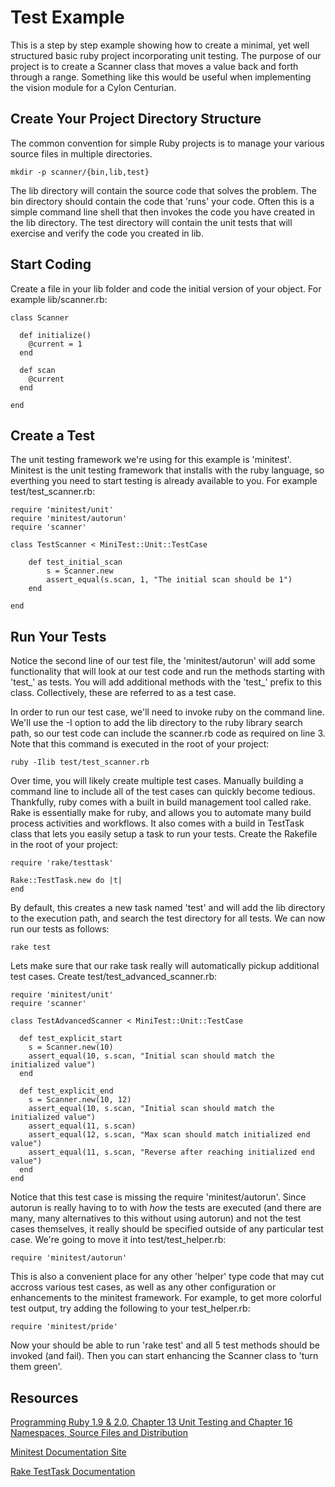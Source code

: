 Test Example
============

This is a step by step example showing how to create a minimal, yet
well structured basic ruby project incorporating unit testing. The
purpose of our project is to create a Scanner class that moves 
a value back and forth through a range. Something like this would 
be useful when implementing the vision module for a Cylon Centurian.

Create Your Project Directory Structure
---------------------------------------

The common convention for simple Ruby projects is to manage your
various source files in multiple directories. 

	mkdir -p scanner/{bin,lib,test}

The lib directory will contain the source code that solves the 
problem. The bin directory should contain the code that 'runs' 
your code. Often this is a simple command line shell that then
invokes the code you have created in the lib directory. The 
test directory will contain the unit tests that will exercise and
verify the code you created in lib.

Start Coding
------------

Create a file in your lib folder and code the initial version of 
your object. For example lib/scanner.rb:

	class Scanner

	  def initialize()
	    @current = 1
	  end
	  
	  def scan
	    @current
	  end

	end

Create a Test
-------------

The unit testing framework we're using for this example is 'minitest'. 
Minitest is the unit testing framework that installs with the ruby
language, so everthing you need to start testing is already available
to you. For example test/test_scanner.rb:

	require 'minitest/unit'
	require 'minitest/autorun'
	require 'scanner'

	class TestScanner < MiniTest::Unit::TestCase

		def test_initial_scan
		    s = Scanner.new
		    assert_equal(s.scan, 1, "The initial scan should be 1")	
		end

	end


Run Your Tests
--------------

Notice the second line of our test file, the 'minitest/autorun' will 
add some functionality that will look at our test code and 
run the methods starting with 'test_' as tests. You will add additional
methods with the 'test_' prefix to this class. Collectively, these 
are referred to as a test case.

In order to run our test case, we'll need to invoke ruby on the
command line. We'll use the -I option to add the lib directory to
the ruby library search path, so our test code can include 
the scanner.rb code as required on line 3. Note that this command is 
executed in the root of your project:

	ruby -Ilib test/test_scanner.rb

Over time, you will likely create multiple test cases. Manually 
building a command line to include all of the test cases 
can quickly become tedious. Thankfully, ruby comes with a built 
in build management tool called rake. Rake is essentially 
make for ruby, and allows you to automate many build process
activities and workflows. It also comes with a build in TestTask
class that lets you easily setup a task to run your tests. Create
the Rakefile in the root of your project:

	require 'rake/testtask'

	Rake::TestTask.new do |t|
	end

By default, this creates a new task named 'test' and will add 
the lib directory to the execution path, and search the test
directory for all tests. We can now run our tests as follows:

	rake test

Lets make sure that our rake task really will automatically
pickup additional test cases. Create test/test_advanced_scanner.rb:

	require 'minitest/unit'
	require 'scanner'

	class TestAdvancedScanner < MiniTest::Unit::TestCase

	  def test_explicit_start
	    s = Scanner.new(10)
	    assert_equal(10, s.scan, "Initial scan should match the initialized value")
	  end

	  def test_explicit_end
	    s = Scanner.new(10, 12)
	    assert_equal(10, s.scan, "Initial scan should match the initialized value")
	    assert_equal(11, s.scan)
	    assert_equal(12, s.scan, "Max scan should match initialized end value")
	    assert_equal(11, s.scan, "Reverse after reaching initialized end value")
	  end
	end

Notice that this test case is missing the require 'minitest/autorun'. Since
autorun is really having to to with *how* the tests are executed (and 
there are many, many alternatives to this without using autorun) and not
the test cases themselves, it really should be specified outside of any 
particular test case. We're going to move it into test/test_helper.rb:

	require 'minitest/autorun'

This is also a convenient place for any other 'helper' type code that 
may cut accross various test cases, as well as any other configuration 
or enhancements to the minitest framework. For example, to get more
colorful test output, try adding the following to your test_helper.rb:

	require 'minitest/pride'

Now your should be able to run 'rake test' and all 5 test methods should
be invoked (and fail). Then you can start enhancing the Scanner class
to 'turn them green'.

Resources
---------

[Programming Ruby 1.9 & 2.0, Chapter 13 Unit Testing and Chapter 16 Namespaces, Source Files and Distribution](http://pragprog.com/book/ruby4/programming-ruby-1-9-2-0)

[Minitest Documentation Site](http://docs.seattlerb.org/minitest/)

[Rake TestTask Documentation](http://rake.rubyforge.org/classes/Rake/TestTask.html)


